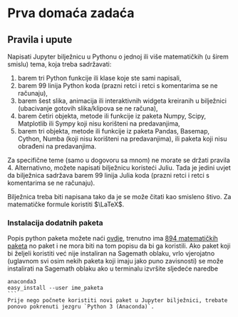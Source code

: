 # Prva domaća zadaća
## Pravila i upute

Napisati Jupyter bilježnicu u Pythonu o jednoj ili više matematičkih (u širem smislu) tema, koja treba sadržavati:

1. barem tri Python funkcije ili klase koje ste sami napisali,
1. barem 99 linija Python koda (prazni retci i retci s komentarima se ne računaju),
1. barem šest slika, animacija ili interaktivnih widgeta kreiranih u bilježnici (ubacivanje gotovih slika/klipova se ne računa),
1. barem četiri objekta, metode ili funkcije iz paketa Numpy, Scipy, Matplotlib ili Sympy koji nisu korišteni na predavanjima,
1. barem tri objekta, metode ili funkcije iz paketa Pandas, Basemap, Cython, Numba (koji nisu korišteni na predavanjima), ili paketa koji nisu obrađeni na predavanjima.

Za specifične teme (samo u dogovoru sa mnom) ne morate se držati pravila 4.
Alternativno, možete napisati bilježnicu koristeći Juliu. Tada je jedini uvjet da bilježnica sadržava barem 99 linija Julia koda (prazni retci i retci s komentarima se ne računaju).

Bilježnica treba biti napisana tako da je se može čitati kao smisleno štivo. Za matematičke formule koristiti $\LaTeX$.

### Instalacija dodatnih paketa
Popis python paketa možete naći [ovdje](https://pypi.python.org/pypi), trenutno ima [894 matematičkih paketa](https://pypi.python.org/pypi?:action=browse&c=396) no paket i ne mora biti na tom popisu da bi ga koristili. Ako paket koji bi željeli koristiti već nije instaliran na Sagemath oblaku, vrlo vjerojatno (uglavnom svi osim nekih paketa koji imaju jako puno zavisnosti) se može instalirati na Sagemath oblaku ako u terminalu izvršite sljedeće naredbe
````
anaconda3
easy_install --user ime_paketa
```
Prije nego počnete koristiti novi paket u Jupyter bilježnici, trebate ponovo pokrenuti jezgru `Python 3 (Anaconda)`.